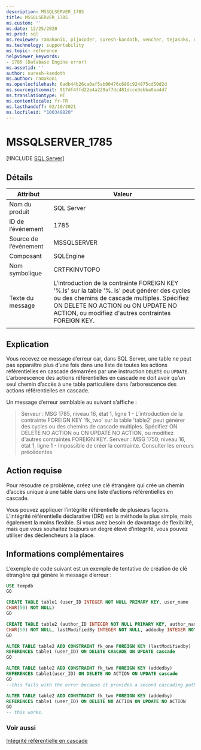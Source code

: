 ```yaml
---
description: MSSQLSERVER_1785
title: MSSQLSERVER_1785
ms.custom: ''
ms.date: 12/25/2020
ms.prod: sql
ms.reviewer: ramakoni1, pijocoder, suresh-kandoth, vencher, tejasaks, docast
ms.technology: supportability
ms.topic: reference
helpviewer_keywords:
- 1785 (Database Engine error)
ms.assetid: ''
author: suresh-kandoth
ms.author: ramakoni
ms.openlocfilehash: 6adb44b26ca0af5ab00476c680c924875cd50d2d
ms.sourcegitcommit: 917df4ffd22e4a229af7dc481dcce3ebba0aa4d7
ms.translationtype: HT
ms.contentlocale: fr-FR
ms.lasthandoff: 02/10/2021
ms.locfileid: "100348820"
---
```

# <a name="mssqlserver_1785"></a>MSSQLSERVER_1785
 [!INCLUDE [SQL Server](../../includes/applies-to-version/sqlserver.md)]

## <a name="details"></a>Détails

|Attribut|Valeur|
|---|---|
|Nom du produit|SQL Server|
|ID de l’événement|1785|
|Source de l’événement|MSSQLSERVER|
|Composant|SQLEngine|
|Nom symbolique|CRTFKINVTOPO|
|Texte du message|L'introduction de la contrainte FOREIGN KEY '%.ls' sur la table '%. ls' peut générer des cycles ou des chemins de cascade multiples. Spécifiez ON DELETE NO ACTION ou ON UPDATE NO ACTION, ou modifiez d'autres contraintes FOREIGN KEY.|
||

## <a name="explanation"></a>Explication

Vous recevez ce message d’erreur car, dans SQL Server, une table ne peut pas apparaître plus d’une fois dans une liste de toutes les actions référentielles en cascade démarrées par une instruction `DELETE` ou `UPDATE`. L’arborescence des actions référentielles en cascade ne doit avoir qu’un seul chemin d’accès à une table particulière dans l’arborescence des actions référentielles en cascade.

Un message d’erreur semblable au suivant s’affiche :

> Serveur :  MSG 1785, niveau 16, état 1, ligne 1 - L’introduction de la contrainte FOREIGN KEY 'fk_two' sur la table 'table2' peut générer des cycles ou des chemins de cascade multiples. Spécifiez ON DELETE NO ACTION ou ON UPDATE NO ACTION, ou modifiez d'autres contraintes FOREIGN KEY. Serveur :  MSG 1750, niveau 16, état 1, ligne 1 - Impossible de créer la contrainte. Consulter les erreurs précédentes

## <a name="user-action"></a>Action requise

Pour résoudre ce problème, créez une clé étrangère qui crée un chemin d’accès unique à une table dans une liste d’actions référentielles en cascade.

Vous pouvez appliquer l’intégrité référentielle de plusieurs façons. L’intégrité référentielle déclarative (DRI) est la méthode la plus simple, mais également la moins flexible. Si vous avez besoin de davantage de flexibilité, mais que vous souhaitez toujours un degré élevé d’intégrité, vous pouvez utiliser des déclencheurs à la place.

## <a name="more-information"></a>Informations complémentaires

L’exemple de code suivant est un exemple de tentative de création de clé étrangère qui génère le message d’erreur :

```sql
USE tempdb
GO

CREATE TABLE table1 (user_ID INTEGER NOT NULL PRIMARY KEY, user_name
CHAR(50) NOT NULL)
GO

CREATE TABLE table2 (author_ID INTEGER NOT NULL PRIMARY KEY, author_name
CHAR(50) NOT NULL, lastModifiedBy INTEGER NOT NULL, addedby INTEGER NOT NULL)
GO

ALTER TABLE table2 ADD CONSTRAINT fk_one FOREIGN KEY (lastModifiedby)
REFERENCES table1 (user_ID) ON DELETE CASCADE ON UPDATE cascade
GO

ALTER TABLE table2 ADD CONSTRAINT fk_two FOREIGN KEY (addedby)
REFERENCES table1(user_ID) ON DELETE NO ACTION ON UPDATE cascade
GO
--this fails with the error because it provides a second cascading path to table2.

ALTER TABLE table2 ADD CONSTRAINT fk_two FOREIGN KEY (addedby)
REFERENCES table1 (user_ID) ON DELETE NO ACTION ON UPDATE NO ACTION
GO
-- this works.
```

### <a name="see-also"></a>Voir aussi

[Intégrité référentielle en cascade](../tables/primary-and-foreign-key-constraints.md#referential-integrity)